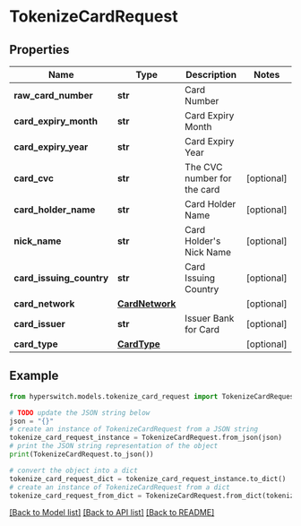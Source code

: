 # TokenizeCardRequest


## Properties

Name | Type | Description | Notes
------------ | ------------- | ------------- | -------------
**raw_card_number** | **str** | Card Number | 
**card_expiry_month** | **str** | Card Expiry Month | 
**card_expiry_year** | **str** | Card Expiry Year | 
**card_cvc** | **str** | The CVC number for the card | [optional] 
**card_holder_name** | **str** | Card Holder Name | [optional] 
**nick_name** | **str** | Card Holder&#39;s Nick Name | [optional] 
**card_issuing_country** | **str** | Card Issuing Country | [optional] 
**card_network** | [**CardNetwork**](CardNetwork.md) |  | [optional] 
**card_issuer** | **str** | Issuer Bank for Card | [optional] 
**card_type** | [**CardType**](CardType.md) |  | [optional] 

## Example

```python
from hyperswitch.models.tokenize_card_request import TokenizeCardRequest

# TODO update the JSON string below
json = "{}"
# create an instance of TokenizeCardRequest from a JSON string
tokenize_card_request_instance = TokenizeCardRequest.from_json(json)
# print the JSON string representation of the object
print(TokenizeCardRequest.to_json())

# convert the object into a dict
tokenize_card_request_dict = tokenize_card_request_instance.to_dict()
# create an instance of TokenizeCardRequest from a dict
tokenize_card_request_from_dict = TokenizeCardRequest.from_dict(tokenize_card_request_dict)
```
[[Back to Model list]](../README.md#documentation-for-models) [[Back to API list]](../README.md#documentation-for-api-endpoints) [[Back to README]](../README.md)


